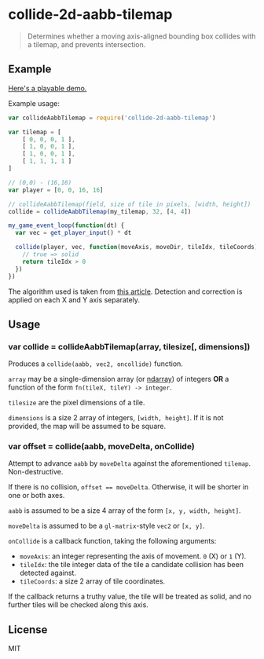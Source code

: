 # collide-2d-aabb-tilemap

> Determines whether a moving axis-aligned bounding box collides with a tilemap, and prevents intersection.


## Example

[Here's a playable demo.](http://didact.us/collide-2d-tilemap/)

Example usage:

```javascript
var collideAabbTilemap = require('collide-2d-aabb-tilemap')

var tilemap = [
    [ 0, 0, 0, 1 ],
    [ 1, 0, 0, 1 ],
    [ 1, 0, 0, 1 ],
    [ 1, 1, 1, 1 ]
]

// (0,0) - (16,16)
var player = [0, 0, 16, 16]

// collideAabbTilemap(field, size of tile in pixels, [width, height])
collide = collideAabbTilemap(my_tilemap, 32, [4, 4])

my_game_event_loop(function(dt) {
  var vec = get_player_input() * dt 

  collide(player, vec, function(moveAxis, moveDir, tileIdx, tileCoords) {
    // true => solid
    return tileIdx > 0
  })
})

```

The algorithm used is taken from [this
article](http://higherorderfun.com/blog/2012/05/20/the-guide-to-implementing-2d-platformers/).
Detection and correction is applied on each X and Y axis separately.


## Usage

### var collide = collideAabbTilemap(array, tilesize[, dimensions])

Produces a `collide(aabb, vec2, oncollide)` function.

`array` may be a single-dimension array (or
[ndarray](https://www.npmjs.com/package/ndarray)) of integers **OR** a function
of the form `fn(tileX, tileY) -> integer`.

`tilesize` are the pixel dimensions of a tile. 

`dimensions` is a size 2 array of integers, `[width, height]`. If it is not
provided, the map will be assumed to be square.

### var offset = collide(aabb, moveDelta, onCollide)

Attempt to advance `aabb` by `moveDelta` against the aforementioned `tilemap`.
Non-destructive.

If there is no collision, `offset == moveDelta`. Otherwise, it will be shorter
in one or both axes.

`aabb` is assumed to be a size 4 array of the form `[x, y, width, height]`.

`moveDelta` is assumed to be a `gl-matrix`-style `vec2` or `[x, y]`.

`onCollide` is a callback function, taking the following arguments:

* `moveAxis`: an integer representing the axis of movement. `0` (X) or `1` (Y).
* `tileIdx`: the tile integer data of the tile a candidate collision has been detected against.
* `tileCoords`: a size 2 array of tile coordinates.

If the callback returns a truthy value, the tile will be treated as solid, and
no further tiles will be checked along this axis.


## License

MIT
